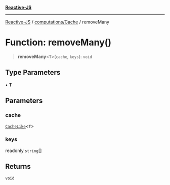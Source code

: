 [**Reactive-JS**](../../../README.md)

***

[Reactive-JS](../../../README.md) / [computations/Cache](../README.md) / removeMany

# Function: removeMany()

> **removeMany**\<`T`\>(`cache`, `keys`): `void`

## Type Parameters

• **T**

## Parameters

### cache

[`CacheLike`](../interfaces/CacheLike.md)\<`T`\>

### keys

readonly `string`[]

## Returns

`void`
